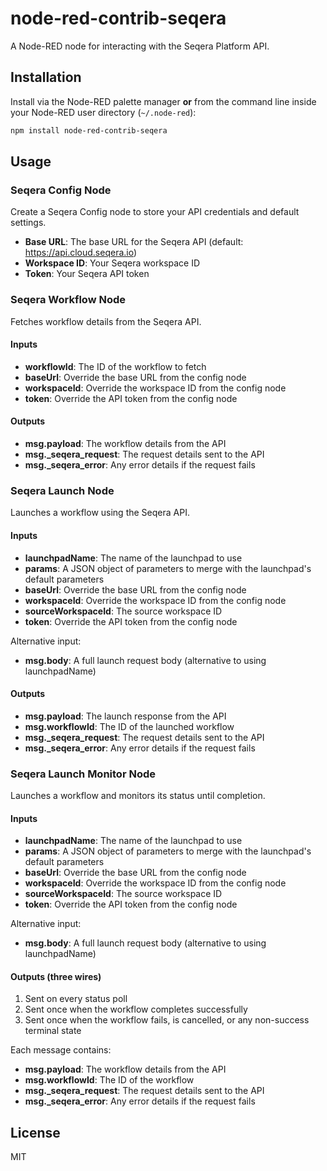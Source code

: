 # node-red-contrib-seqera

A Node-RED node for interacting with the Seqera Platform API.

## Installation

Install via the Node-RED palette manager **or** from the command line inside your Node-RED user directory (`~/.node-red`):

```bash
npm install node-red-contrib-seqera
```

## Usage

### Seqera Config Node

Create a Seqera Config node to store your API credentials and default settings.

- **Base URL**: The base URL for the Seqera API (default: https://api.cloud.seqera.io)
- **Workspace ID**: Your Seqera workspace ID
- **Token**: Your Seqera API token

### Seqera Workflow Node

Fetches workflow details from the Seqera API.

#### Inputs

- **workflowId**: The ID of the workflow to fetch
- **baseUrl**: Override the base URL from the config node
- **workspaceId**: Override the workspace ID from the config node
- **token**: Override the API token from the config node

#### Outputs

- **msg.payload**: The workflow details from the API
- **msg.\_seqera_request**: The request details sent to the API
- **msg.\_seqera_error**: Any error details if the request fails

### Seqera Launch Node

Launches a workflow using the Seqera API.

#### Inputs

- **launchpadName**: The name of the launchpad to use
- **params**: A JSON object of parameters to merge with the launchpad's default parameters
- **baseUrl**: Override the base URL from the config node
- **workspaceId**: Override the workspace ID from the config node
- **sourceWorkspaceId**: The source workspace ID
- **token**: Override the API token from the config node

Alternative input:

- **msg.body**: A full launch request body (alternative to using launchpadName)

#### Outputs

- **msg.payload**: The launch response from the API
- **msg.workflowId**: The ID of the launched workflow
- **msg.\_seqera_request**: The request details sent to the API
- **msg.\_seqera_error**: Any error details if the request fails

### Seqera Launch Monitor Node

Launches a workflow and monitors its status until completion.

#### Inputs

- **launchpadName**: The name of the launchpad to use
- **params**: A JSON object of parameters to merge with the launchpad's default parameters
- **baseUrl**: Override the base URL from the config node
- **workspaceId**: Override the workspace ID from the config node
- **sourceWorkspaceId**: The source workspace ID
- **token**: Override the API token from the config node

Alternative input:

- **msg.body**: A full launch request body (alternative to using launchpadName)

#### Outputs (three wires)

1. Sent on every status poll
2. Sent once when the workflow completes successfully
3. Sent once when the workflow fails, is cancelled, or any non-success terminal state

Each message contains:

- **msg.payload**: The workflow details from the API
- **msg.workflowId**: The ID of the workflow
- **msg.\_seqera_request**: The request details sent to the API
- **msg.\_seqera_error**: Any error details if the request fails

## License

MIT
